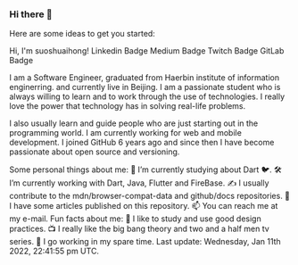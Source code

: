 ### Hi there 👋

Here are some ideas to get you started:

Hi, I'm suoshuaihong! 
Linkedin Badge Medium Badge Twitch Badge GitLab Badge

I am a Software Engineer, graduated from Haerbin institute of information enginerring. and currently live in Beijing. I am a passionate student who is always willing to learn and to work through the use of technologies. I really love the power that technology has in solving real-life problems.

I also usually learn and guide people who are just starting out in the programming world. I am currently working for web and mobile development. I joined GitHub 6 years ago and since then I have become passionate about open source and versioning.

Some personal things about me:
🌱 I’m currently studying about Dart 🐦.
🛠 I’m currently working with Dart, Java, Flutter and FireBase.
✍️ I usually contribute to the mdn/browser-compat-data and github/docs repositories.
📝 I have some articles published on this repository.
📫 You can reach me at my e-mail.
Fun facts about me:
🎨 I like to study and use good design practices.
📺 I really like the big bang theory and two and a half men tv series.
🥁 I go working in my spare time.
Last update: Wednesday, Jan 11th 2022, 22:41:55 pm UTC.
